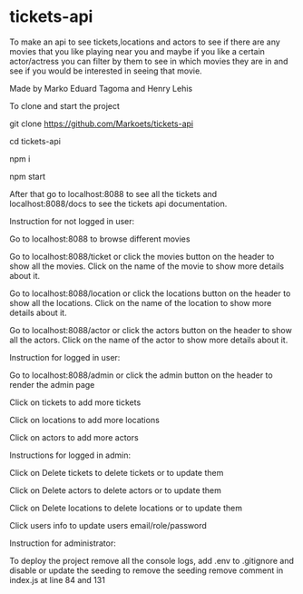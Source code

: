 # tickets-api
To make an api to see tickets,locations and actors to see if there are any movies that you like playing near you and maybe if you like a certain actor/actress you can filter by them to see in which movies they are in and see if you would be interested in seeing that movie.

Made by Marko Eduard Tagoma and Henry Lehis

To clone and start the project

git clone https://github.com/Markoets/tickets-api

cd tickets-api

npm i

npm start

After that go to localhost:8088 to see all the tickets and localhost:8088/docs to see the tickets api documentation.

Instruction for not logged in user:

Go to localhost:8088 to browse different movies

Go to localhost:8088/ticket or click the movies button on the header to show all the movies. Click on the name of the movie to show more details about it.

Go to localhost:8088/location or click the locations button on the header to show all the locations. Click on the name of the location to show more details about it.

Go to localhost:8088/actor or click the actors button on the header to show all the actors. Click on the name of the actor to show more details about it.

Instruction for logged in user:

Go to localhost:8088/admin or click the admin button on the header to render the admin page

Click on tickets to add more tickets

Click on locations to add more locations

Click on actors to add more actors

Instructions for logged in admin:

Click on Delete tickets to delete tickets or to update them

Click on Delete actors to delete actors or to update them

Click on Delete locations to delete locations or to update them

Click users info to update users email/role/password

Instruction for administrator:

To deploy the project remove all the console logs, add .env to .gitignore and disable or update the seeding to remove the seeding remove comment in index.js at line 84 and 131
